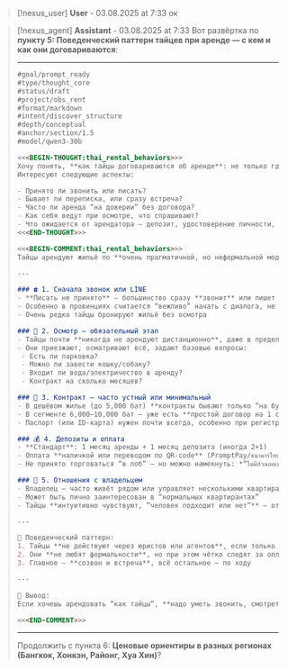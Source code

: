 >[!nexus_user] **User** - 03.08.2025 at 7:33
> ок
<!-- UID: c8c1cde3-8e7c-4ebd-b905-04b4617a9bdd -->




>[!nexus_agent] **Assistant** - 03.08.2025 at 7:33
> Вот развёртка по **пункту 5: Поведенческий паттерн тайцев при аренде — с кем и как они договариваются**:
> 
> ---
> 
> ```markdown
> #goal/prompt_ready 
> #type/thought_core 
> #status/draft 
> #project/obs_rent 
> #format/markdown 
> #intent/discover_structure 
> #depth/conceptual 
> #anchor/section/1.5 
> #model/qwen3-30b 
> 
> <<<BEGIN-THOUGHT:thai_rental_behaviors>>>
> Хочу понять, **как тайцы договариваются об аренде**: не только где они ищут, но и **как взаимодействуют с владельцами**. 
> Интересуют следующие аспекты:
> 
> - Принято ли звонить или писать?
> - Бывает ли переписка, или сразу встреча?
> - Часто ли аренда “на доверии” без договора?
> - Как себя ведут при осмотре, что спрашивают?
> - Что ожидается от арендатора — депозит, удостоверение личности, платёжные привычки?
> <<<END-THOUGHT>>>
> 
> <<<BEGIN-COMMENT:thai_rental_behaviors>>>
> Тайцы арендуют жильё по **очень прагматичной, но неформальной модели поведения**, особенно в недорогом и среднем сегменте. Вот как это работает:
> 
> ---
> 
> ### ☎️ 1. Сначала звонок или LINE
> - **Писать не принято** — большинство сразу **звонит** или пишет голосовое в LINE 
> - Особенно в провинциях считается “вежливо” начать с диалога, не с переписки 
> - Очень редко тайцы бронируют жильё без осмотра
> 
> ### 🤝 2. Осмотр — обязательный этап
> - Тайцы почти **никогда не арендуют дистанционно**, даже в пределах одного города 
> - Они приезжают, осматривают всё, задают базовые вопросы:
>  - Есть ли парковка?
>  - Можно ли завести кошку/собаку?
>  - Входит ли вода/электричество в аренду?
>  - Контракт на сколько месяцев?
> 
> ### 📄 3. Контракт — часто устный или минимальный
> - В дешёвом жилье (до 5,000 бат) **контракты бывают только “на бумажке” или вовсе устные** 
> - В сегменте 6,000–10,000 бат — уже есть **простой договор на 1 страницу**
> - Паспорт (или ID-карта) нужен почти всегда, особенно при регистрации адреса
> 
> ### 💰 4. Депозиты и оплата
> - **Стандарт**: 1 месяц аренды + 1 месяц депозита (иногда 2+1) 
> - Оплата **наличкой или переводом по QR-code** (PromptPay/ธนาคารไทย)
> - Не принято торговаться “в лоб” — но можно намекнуть: *“ไม่มีส่วนลดเหรอ?”* (“Нет ли скидки?”)
> 
> ### 🧍 5. Отношения с владельцем
> - Владелец — часто живёт рядом или управляет несколькими квартирами 
> - Может быть лично заинтересован в “нормальных квартирантах” 
> - Тайцы **интуитивно чувствуют, “человек подходит или нет”** — отсюда важно первое впечатление
> 
> ---
> 
> 📌 Поведенческий паттерн:
> 1. Тайцы **не действуют через юристов или агентов**, если только это не жильё > 20,000 бат 
> 2. Они **не любят формальности**, но при этом чётко следят за оплатой 
> 3. Главное — **созвон и встреча**, всё остальное — по ходу
> 
> ---
> 
> 🧩 Вывод: 
> Если хочешь арендовать “как тайцы”, **надо уметь звонить, смотреть жильё, улыбаться и не давить**. Контракт — не гарантия, а просто символ. Главное — **адекватность, пунктуальность и уважение к рутине арендатора**.
> 
> <<<END-COMMENT>>>
> ```
> 
> ---
> 
> Продолжить с пункта 6: **Ценовые ориентиры в разных регионах (Бангкок, Хонкэн, Районг, Хуа Хин)**?
<!-- UID: 6ff3d677-5f97-4853-b5b1-bd59dd856b0c -->